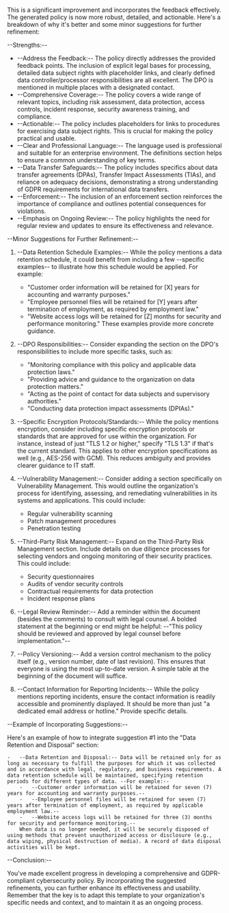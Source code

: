 This is a significant improvement and incorporates the feedback effectively.  The generated policy is now more robust, detailed, and actionable.  Here's a breakdown of why it's better and some minor suggestions for further refinement:

--Strengths:--

-   --Address the Feedback:--  The policy directly addresses the provided feedback points. The inclusion of explicit legal bases for processing, detailed data subject rights with placeholder links, and clearly defined data controller/processor responsibilities are all excellent. The DPO is mentioned in multiple places with a designated contact.
-   --Comprehensive Coverage:-- The policy covers a wide range of relevant topics, including risk assessment, data protection, access controls, incident response, security awareness training, and compliance.
-   --Actionable:-- The policy includes placeholders for links to procedures for exercising data subject rights. This is crucial for making the policy practical and usable.
-   --Clear and Professional Language:-- The language used is professional and suitable for an enterprise environment. The definitions section helps to ensure a common understanding of key terms.
-   --Data Transfer Safeguards:-- The policy includes specifics about data transfer agreements (DPAs), Transfer Impact Assessments (TIAs), and reliance on adequacy decisions, demonstrating a strong understanding of GDPR requirements for international data transfers.
-   --Enforcement:-- The inclusion of an enforcement section reinforces the importance of compliance and outlines potential consequences for violations.
-   --Emphasis on Ongoing Review:-- The policy highlights the need for regular review and updates to ensure its effectiveness and relevance.

--Minor Suggestions for Further Refinement:--

1.  --Data Retention Schedule Examples:-- While the policy mentions a data retention schedule, it could benefit from including a few --specific examples-- to illustrate how this schedule would be applied. For example:
    -   "Customer order information will be retained for [X] years for accounting and warranty purposes."
    -   "Employee personnel files will be retained for [Y] years after termination of employment, as required by employment law."
    -   "Website access logs will be retained for [Z] months for security and performance monitoring."
    These examples provide more concrete guidance.

2.  --DPO Responsibilities:-- Consider expanding the section on the DPO's responsibilities to include more specific tasks, such as:
    -   "Monitoring compliance with this policy and applicable data protection laws."
    -   "Providing advice and guidance to the organization on data protection matters."
    -   "Acting as the point of contact for data subjects and supervisory authorities."
    -   "Conducting data protection impact assessments (DPIAs)."

3.  --Specific Encryption Protocols/Standards:--  While the policy mentions encryption, consider including specific encryption protocols or standards that are approved for use within the organization. For instance, instead of just "TLS 1.2 or higher," specify "TLS 1.3" if that's the current standard.  This applies to other encryption specifications as well (e.g., AES-256 with GCM). This reduces ambiguity and provides clearer guidance to IT staff.

4.  --Vulnerability Management:-- Consider adding a section specifically on Vulnerability Management. This would outline the organization's process for identifying, assessing, and remediating vulnerabilities in its systems and applications. This could include:
    -   Regular vulnerability scanning
    -   Patch management procedures
    -   Penetration testing

5.  --Third-Party Risk Management:--  Expand on the Third-Party Risk Management section. Include details on due diligence processes for selecting vendors and ongoing monitoring of their security practices. This could include:
    -   Security questionnaires
    -   Audits of vendor security controls
    -   Contractual requirements for data protection
    -   Incident response plans

6.  --Legal Review Reminder:-- Add a reminder within the document (besides the comments) to consult with legal counsel. A bolded statement at the beginning or end might be helpful:  --"This policy should be reviewed and approved by legal counsel before implementation."--

7.  --Policy Versioning:-- Add a version control mechanism to the policy itself (e.g., version number, date of last revision). This ensures that everyone is using the most up-to-date version.  A simple table at the beginning of the document will suffice.

8.  --Contact Information for Reporting Incidents:-- While the policy mentions reporting incidents, ensure the contact information is readily accessible and prominently displayed. It should be more than just "a dedicated email address or hotline." Provide specific details.

--Example of Incorporating Suggestions:--

Here's an example of how to integrate suggestion #1 into the "Data Retention and Disposal" section:

```
-   --Data Retention and Disposal:-- Data will be retained only for as long as necessary to fulfill the purposes for which it was collected and in accordance with legal, regulatory, and business requirements. A data retention schedule will be maintained, specifying retention periods for different types of data. --For example:--
    -   --Customer order information will be retained for seven (7) years for accounting and warranty purposes.--
    -   --Employee personnel files will be retained for seven (7) years after termination of employment, as required by applicable employment law.--
    -   --Website access logs will be retained for three (3) months for security and performance monitoring.--
    When data is no longer needed, it will be securely disposed of using methods that prevent unauthorized access or disclosure (e.g., data wiping, physical destruction of media). A record of data disposal activities will be kept.
```

--Conclusion:--

You've made excellent progress in developing a comprehensive and GDPR-compliant cybersecurity policy. By incorporating the suggested refinements, you can further enhance its effectiveness and usability. Remember that the key is to adapt this template to your organization's specific needs and context, and to maintain it as an ongoing process.
